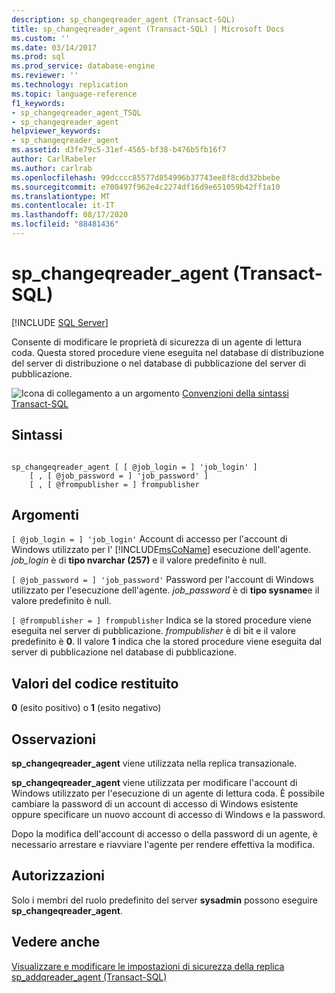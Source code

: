 ```yaml
---
description: sp_changeqreader_agent (Transact-SQL)
title: sp_changeqreader_agent (Transact-SQL) | Microsoft Docs
ms.custom: ''
ms.date: 03/14/2017
ms.prod: sql
ms.prod_service: database-engine
ms.reviewer: ''
ms.technology: replication
ms.topic: language-reference
f1_keywords:
- sp_changeqreader_agent_TSQL
- sp_changeqreader_agent
helpviewer_keywords:
- sp_changeqreader_agent
ms.assetid: d3fe79c5-31ef-4565-bf38-b476b5fb16f7
author: CarlRabeler
ms.author: carlrab
ms.openlocfilehash: 99dcccc85577d854996b37743ee8f8cdd32bbebe
ms.sourcegitcommit: e700497f962e4c2274df16d9e651059b42ff1a10
ms.translationtype: MT
ms.contentlocale: it-IT
ms.lasthandoff: 08/17/2020
ms.locfileid: "88481436"
---
```

# <a name="sp_changeqreader_agent-transact-sql"></a>sp_changeqreader_agent (Transact-SQL)
[!INCLUDE [SQL Server](../../includes/applies-to-version/sqlserver.md)]

  Consente di modificare le proprietà di sicurezza di un agente di lettura coda. Questa stored procedure viene eseguita nel database di distribuzione del server di distribuzione o nel database di pubblicazione del server di pubblicazione.  
  
 ![Icona di collegamento a un argomento](../../database-engine/configure-windows/media/topic-link.gif "Icona di collegamento a un argomento") [Convenzioni della sintassi Transact-SQL](../../t-sql/language-elements/transact-sql-syntax-conventions-transact-sql.md)  
  
## <a name="syntax"></a>Sintassi  
  
```  
  
sp_changeqreader_agent [ [ @job_login = ] 'job_login' ]  
    [ , [ @job_password = ] 'job_password' ]  
    [ , [ @frompublisher = ] frompublisher   
```  
  
## <a name="arguments"></a>Argomenti  
`[ @job_login = ] 'job_login'` Account di accesso per l'account di Windows utilizzato per l' [!INCLUDE[msCoName](../../includes/msconame-md.md)] esecuzione dell'agente. *job_login* è di **tipo nvarchar (257)** e il valore predefinito è null.  
  
`[ @job_password = ] 'job_password'` Password per l'account di Windows utilizzato per l'esecuzione dell'agente. *job_password* è di **tipo sysname**e il valore predefinito è null.  
  
`[ @frompublisher = ] frompublisher` Indica se la stored procedure viene eseguita nel server di pubblicazione. *frompublisher* è di bit e il valore predefinito è **0**. Il valore **1** indica che la stored procedure viene eseguita dal server di pubblicazione nel database di pubblicazione.  
  
## <a name="return-code-values"></a>Valori del codice restituito  
 **0** (esito positivo) o **1** (esito negativo)  
  
## <a name="remarks"></a>Osservazioni  
 **sp_changeqreader_agent** viene utilizzata nella replica transazionale.  
  
 **sp_changeqreader_agent** viene utilizzata per modificare l'account di Windows utilizzato per l'esecuzione di un agente di lettura coda. È possibile cambiare la password di un account di accesso di Windows esistente oppure specificare un nuovo account di accesso di Windows e la password.  
  
 Dopo la modifica dell'account di accesso o della password di un agente, è necessario arrestare e riavviare l'agente per rendere effettiva la modifica.  
  
## <a name="permissions"></a>Autorizzazioni  
 Solo i membri del ruolo predefinito del server **sysadmin** possono eseguire **sp_changeqreader_agent**.  
  
## <a name="see-also"></a>Vedere anche  
 [Visualizzare e modificare le impostazioni di sicurezza della replica](../../relational-databases/replication/security/view-and-modify-replication-security-settings.md)   
 [sp_addqreader_agent &#40;Transact-SQL&#41;](../../relational-databases/system-stored-procedures/sp-addqreader-agent-transact-sql.md)  
  
  
